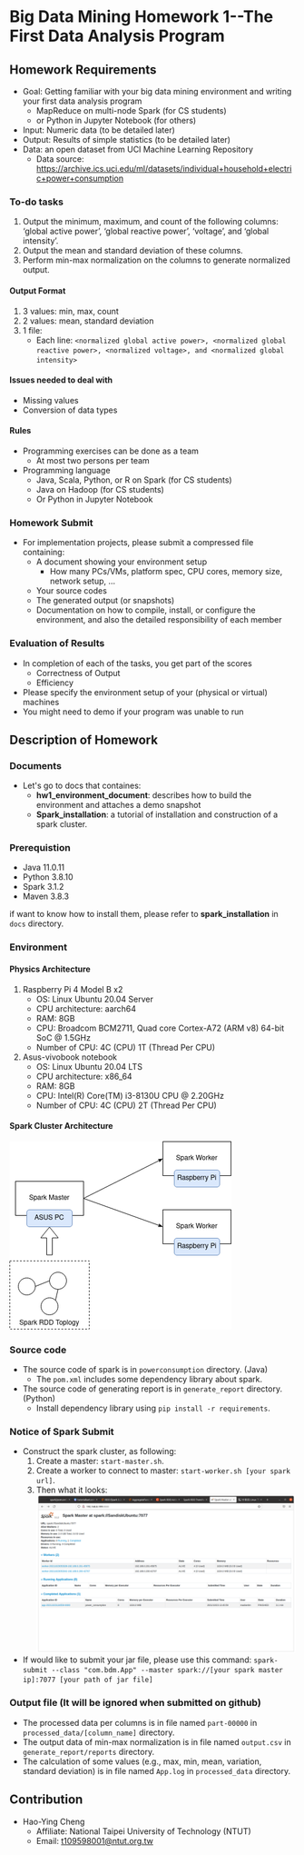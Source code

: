 # Big Data Mining Homework 1--The First Data Analysis Program

## Homework Requirements
* Goal: Getting familiar with your big data mining environment and writing your first data analysis program
    * MapReduce on multi-node Spark (for CS students)
    * or Python in Jupyter Notebook (for others)
* Input: Numeric data (to be detailed later)
* Output: Results of simple statistics (to be detailed later)
* Data: an open dataset from UCI Machine Learning Repository
    * Data source: https://archive.ics.uci.edu/ml/datasets/individual+household+electric+power+consumption 

### To-do tasks
1. Output the minimum, maximum, and count of the following columns: ‘global active power’, ‘global reactive power’, ‘voltage’, and ‘global intensity’.
2. Output the mean and standard deviation of these columns.
3. Perform min-max normalization on the columns to generate normalized output.

#### Output Format
1. 3 values: min, max, count
2. 2 values: mean, standard deviation
3. 1 file:
    * Each line: ```<normalized global active power>, <normalized global reactive power>, <normalized voltage>, and <normalized global intensity>```

#### Issues needed to deal with
* Missing values
* Conversion of data types

#### Rules
* Programming exercises can be done as a team 
    * At most two persons per team
* Programming language
    * Java, Scala, Python, or R on Spark (for CS students)
    * Java on Hadoop (for CS students)
    * Or Python in Jupyter Notebook

### Homework Submit
* For implementation projects, please submit a compressed file containing:
    * A document showing your environment setup
        * How many PCs/VMs, platform spec, CPU cores, memory size, network setup, …
    * Your source codes
    * The generated output (or snapshots)
    * Documentation on how to compile, install, or configure the environment, and also the detailed responsibility of each member

### Evaluation of Results
* In completion of each of the tasks, you get part of the scores
    * Correctness of Output 
    * Efficiency
* Please specify the environment setup of your (physical or virtual) machines 
* You might need to demo if your program was unable to run

## Description of Homework

### Documents
* Let's go to docs that containes:
    * **hw1_environment_document**: describes how to build the environment and attaches a demo snapshot
    * **Spark_installation**: a tutorial of installation and construction of a spark cluster. 

### Prerequistion
* Java 11.0.11
* Python 3.8.10
* Spark 3.1.2
* Maven 3.8.3

if want to know how to install them, please refer to **spark_installation** in `docs` directory.

### Environment

#### Physics Architecture
1. Raspberry Pi 4 Model B x2
    * OS: Linux Ubuntu 20.04 Server
    * CPU architecture: aarch64
    * RAM: 8GB
    * CPU: Broadcom BCM2711, Quad core Cortex-A72 (ARM v8) 64-bit SoC @ 1.5GHz
    * Number of CPU: 4C (CPU) 1T (Thread Per CPU)
2. Asus-vivobook notebook  
    * OS: Linux Ubuntu 20.04 LTS
    * CPU architecture: x86_64
    * RAM: 8GB
    * CPU: Intel(R) Core(TM) i3-8130U CPU @ 2.20GHz
    * Number of CPU: 4C (CPU) 2T (Thread Per CPU)

#### Spark Cluster Architecture
![spark architecture](./pictures/bigdatamining2021-architecture.png)

### Source code
* The source code of spark is in `powerconsumption` directory. (Java)
    * The `pom.xml` includes some dependency library about spark.
* The source code of generating report is in `generate_report` directory. (Python)
    * Install dependency library using `pip install -r requirements`.

### Notice of Spark Submit
* Construct the spark cluster, as following:
    1. Create a master: `start-master.sh`.
    2. Create a worker to connect to master: `start-worker.sh [your spark url]`.
    3. Then what it looks:
        ![spark cluster](./pictures/spark_web_ui_to_show_spark_cluster.png) 
* If would like to submit your jar file, please use this command:
    `spark-submit --class "com.bdm.App" --master spark://[your spark master ip]:7077 [your path of jar file]`

### Output file (It will be ignored when submitted on github)
* The processed data per columns is in file named `part-00000` in `processed_data/[column_name]` directory.
* The output data of min-max normalization is in file named `output.csv` in `generate_report/reports` directory.
* The calculation of some values (e.g., max, min, mean, variation, standard deviation) is in file named `App.log` in `processed_data` directory.

## Contribution
* Hao-Ying Cheng
    * Affiliate: National Taipei University of Technology (NTUT)
    * Email: t109598001@ntut.org.tw



